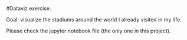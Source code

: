 #Dataviz exercise. 

Goal: visualize the stadiums around the world I already visited in my life.

Please check the jupyter notebook file (the only one in this project).
